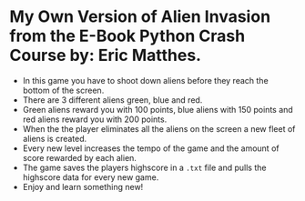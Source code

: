 # My Own Version of Alien Invasion from the E-Book Python Crash Course by: Eric Matthes.

-   In this game you have to shoot down aliens before they reach the bottom of the screen.
-   There are 3 different aliens green, blue and red.
-   Green aliens reward you with 100 points, blue aliens with 150 points and red aliens reward you with 200 points.
-   When the the player eliminates all the aliens on the screen a new fleet of aliens is created.
-   Every new level increases the tempo of the game and the amount of score rewarded by each alien.
-   The game saves the players highscore in a `.txt` file and pulls the highscore data for every new game.
-   Enjoy and learn something new!
